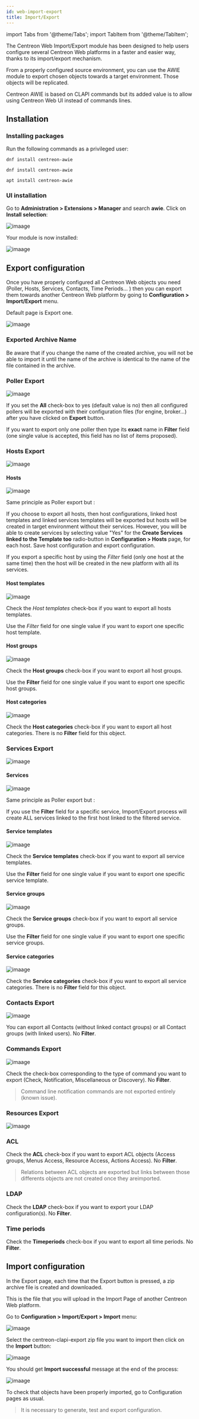 ```yaml
---
id: web-import-export
title: Import/Export
---
```


import Tabs from '@theme/Tabs';
import TabItem from '@theme/TabItem';

The Centreon Web Import/Export module has been designed to help users configure
several Centreon Web platforms in a faster and easier way, thanks to its
import/export mechanism.

From a properly configured source environment, you can use the AWIE module to
export chosen objects towards a target environment. Those objects will be
replicated.

Centreon AWIE is based on CLAPI commands but its added value is to allow using
Centreon Web UI instead of commands lines.

## Installation

### Installing packages

Run the following commands as a privileged user:

<Tabs groupId="sync">
<TabItem value="Alma / RHEL / Oracle Linux 8" label="Alma / RHEL / Oracle Linux 8">

``` shell
dnf install centreon-awie
```

</TabItem>
<TabItem value="Alma / RHEL / Oracle Linux 9" label="Alma / RHEL / Oracle Linux 9">

``` shell
dnf install centreon-awie
```

</TabItem>
<TabItem value="Debian 11" label="Debian 11">

``` shell
apt install centreon-awie
```

</TabItem>
</Tabs>

### UI installation

Go to **Administration > Extensions > Manager** and search **awie**. Click on
**Install selection**:

![imaage](../assets/configuration/awie/install_01.png)

Your module is now installed:

![imaage](../assets/configuration/awie/install_02.png)

## Export configuration

Once you have properly configured all Centreon Web objects you need (Poller,
Hosts, Services, Contacts, Time Periods... ) then you can export them towards
another Centreon Web platform by going to **Configuration > Import/Export**
menu.

Default page is Export one.

![imaage](../assets/configuration/awie/exportdefault.png)

### Exported Archive Name

Be aware that if you change the name of the created archive, you will not be
able to import it until the name of the archive is identical to the name of the
file contained in the archive.

### Poller Export

![imaage](../assets/configuration/awie/poller.png)

If you set the **All** check-box to yes (default value is no) then all
configured pollers will be exported with their configuration files (for engine,
broker...) after you have clicked on **Export** button.

If you want to export only one poller then type its **exact** name in **Filter**
field (one single value is accepted, this field has no list of items proposed).

### Hosts Export

![imaage](../assets/configuration/awie/hostsetc.png)

#### Hosts

![imaage](../assets/configuration/awie/hosts.png)

Same principle as Poller export but :

If you choose to export all hosts, then host configurations, linked host
templates and linked services templates will be exported but hosts will be
created in target environment without their services. However, you will be able
to create services by selecting value "Yes" for the **Create Services linked to
the Template too** radio-button in **Configuration > Hosts** page, for each
host. Save host configuration and export configuration.

If you export a specific host by using the *Filter* field (only one host at the
same time) then the host will be created in the new platform with all its
services.

#### Host templates

![imaage](../assets/configuration/awie/hoststemplates.png)

Check the *Host templates* check-box if you want to export all hosts templates.

Use the *Filter* field for one single value if you want to export one specific
host template.

#### Host groups

![imaage](../assets/configuration/awie/hostgroups.png)

Check the **Host groups** check-box if you want to export all host groups.

Use the **Filter** field for one single value if you want to export one specific
host groups.

#### Host categories

![imaage](../assets/configuration/awie/hostscat.png)

Check the **Host categories** check-box if you want to export all host
categories. There is no **Filter** field for this object.

### Services Export

![imaage](../assets/configuration/awie/servicesetc.png)

#### Services

![imaage](../assets/configuration/awie/services.png)

Same principle as Poller export but :

If you use the **Filter** field for a specific service, Import/Export process
will create ALL services linked to the first host linked to the filtered
service.

#### Service templates

![imaage](../assets/configuration/awie/servicestemplates.png)

Check the **Service templates** check-box if you want to export all service
templates.

Use the **Filter** field for one single value if you want to export one specific
service template.

#### Service groups

![imaage](../assets/configuration/awie/servicegroups.png)

Check the **Service groups** check-box if you want to export all service groups.

Use the **Filter** field for one single value if you want to export one specific
service groups.

#### Service categories

![imaage](../assets/configuration/awie/servicescat.png)

Check the **Service categories** check-box if you want to export all service
categories. There is no **Filter** field for this object.

### Contacts Export

![imaage](../assets/configuration/awie/contacts.png)

You can export all Contacts (without linked contact groups) or all Contact
groups (with linked users). No **Filter**.

### Commands Export

![imaage](../assets/configuration/awie/commands.png)

Check the check-box corresponding to the type of command you want to export
(Check, Notification, Miscellaneous or Discovery). No **Filter**.

> Command line notification commands are not exported entirely (known issue).

### Resources Export

![imaage](../assets/configuration/awie/resources.png)

### ACL

Check the **ACL** check-box if you want to export ACL objects (Access groups,
Menus Access, Resource Access, Actions Access). No **Filter**.

> Relations between ACL objects are exported but links between those differents
> objects are not created once they areimported.

### LDAP

Check the **LDAP** check-box if you want to export your LDAP configuration(s).
No **Filter**.

### Time periods

Check the **Timeperiods** check-box if you want to export all time periods. No
**Filter**.

## Import configuration

In the Export page, each time that the Export button is pressed, a zip archive
file is created and downloaded.

This is the file that you will upload in the Import Page of another Centreon Web
platform.

Go to **Configuration > Import/Export > Import** menu:

![imaage](../assets/configuration/awie/Import.png)

Select the centreon-clapi-export zip file you want to import then click on the
**Import** button:

![imaage](../assets/configuration/awie/zipfileuploaded.png)

You should get **Import successful** message at the end of the process:

![imaage](../assets/configuration/awie/success.png)

To check that objects have been properly imported, go to Configuration pages as
usual.

> It is necessary to generate, test and export configuration.

